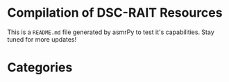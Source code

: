 


Compilation of DSC-RAIT Resources
=================================
This is a ``README.md`` file generated by asmrPy to test it's capabilities. Stay tuned for more updates!
# Categories


